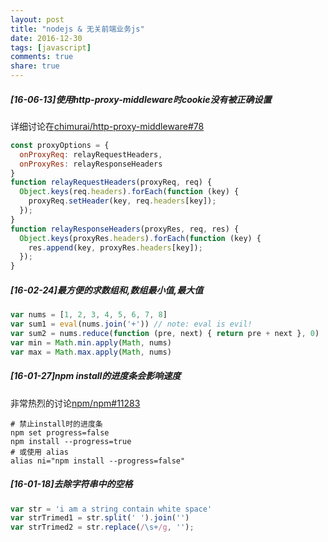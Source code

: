 ```yaml
---
layout: post
title: "nodejs & 无关前端业务js"
date: 2016-12-30
tags: [javascript]
comments: true
share: true
---
```


##### [16-06-13]使用http-proxy-middleware时cookie没有被正确设置

详细讨论在[chimurai/http-proxy-middleware#78](https://github.com/chimurai/http-proxy-middleware/issues/78)

```js
const proxyOptions = {
  onProxyReq: relayRequestHeaders,
  onProxyRes: relayResponseHeaders
}
function relayRequestHeaders(proxyReq, req) {
  Object.keys(req.headers).forEach(function (key) {
    proxyReq.setHeader(key, req.headers[key]);
  });
}
function relayResponseHeaders(proxyRes, req, res) {
  Object.keys(proxyRes.headers).forEach(function (key) {
    res.append(key, proxyRes.headers[key]);
  });
}
```

##### [16-02-24]最方便的求数组和,数组最小值,最大值

```js
var nums = [1, 2, 3, 4, 5, 6, 7, 8]
var sum1 = eval(nums.join('+')) // note: eval is evil!
var sum2 = nums.reduce(function (pre, next) { return pre + next }, 0)
var min = Math.min.apply(Math, nums)
var max = Math.max.apply(Math, nums)
```

##### [16-01-27]npm install的进度条会影响速度

非常热烈的讨论[npm/npm#11283](https://github.com/npm/npm/issues/11283)

```shell
# 禁止install时的进度条
npm set progress=false
npm install --progress=true
# 或使用 alias
alias ni="npm install --progress=false"
```

##### [16-01-18]去除字符串中的空格

```js
var str = 'i am a string contain white space'
var strTrimed1 = str.split(' ').join('')
var strTrimed2 = str.replace(/\s+/g, '');
```
